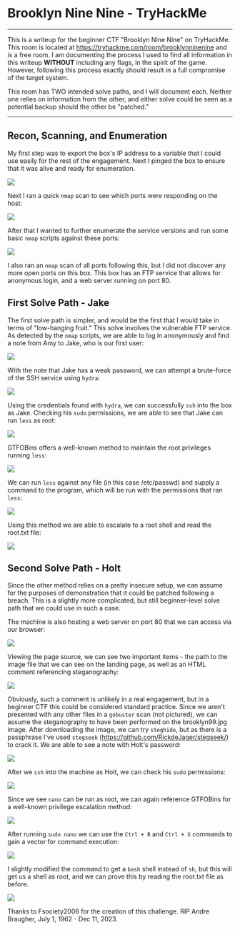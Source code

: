 # Brooklyn Nine Nine - TryHackMe 

---

This is a writeup for the beginner CTF "Brooklyn Nine Nine" on TryHackMe. This room is located at https://tryhackme.com/room/brooklynninenine and is a free room. I am documenting the process I used to find all information in this writeup **WITHOUT** including any flags, in the spirit of the game. However, following this process exactly should result in a full compromise of the target system.

This room has TWO intended solve paths, and I will document each. Neither one relies on information from the other, and either solve could be seen as a potential backup should the other be "patched."

---

## Recon, Scanning, and Enumeration

My first step was to export the box's IP address to a variable that I could use easily for the rest of the engagement. Next I pinged the box to ensure that it was alive and ready for enumeration.

![](./screenshots/ping.png)

Next I ran a quick `nmap` scan to see which ports were responding on the host: 

![](./screenshots/nmapquick.png)

After that I wanted to further enumerate the service versions and run some basic `nmap` scripts against these ports:

![](./screenshots/nmapdetails.png)

I also ran an `nmap` scan of all ports following this, but I did not discover any more open ports on this box. This box has an FTP service that allows for anonymous login, and a web server running on port 80.

## First Solve Path - Jake

The first solve path is simpler, and would be the first that I would take in terms of "low-hanging fruit." This solve involves the vulnerable FTP service. As detected by the `nmap` scripts, we are able to log in anonymously and find a note from Amy to Jake, who is our first user:

![](./screenshots/FTP.png)

With the note that Jake has a weak password, we can attempt a brute-force of the SSH service using `hydra`:

![](./screenshots/hydra.png)

Using the credentials found with `hydra`, we can successfully `ssh` into the box as Jake. Checking his `sudo` permissions, we are able to see that Jake can run `less` as root:

![](./screenshots/sshjake.png)

GTFOBins offers a well-known method to maintain the root privileges running `less`:

![](./screenshots/gtfobinsless.png)

We can run `less` against any file (in this case /etc/passwd) and supply a command to the program, which will be run with the permissions that ran `less`:

![](./screenshots/less.png)

Using this method we are able to escalate to a root shell and read the root.txt file:

![](./screenshots/lessroot.png)

## Second Solve Path - Holt

Since the other method relies on a pretty insecure setup, we can assume for the purposes of demonstration that it could be patched following a breach. This is a slightly more complicated, but still beginner-level solve path that we could use in such a case.

The machine is also hosting a web server on port 80 that we can access via our browser:

![](./screenshots/landingpage.png)

Viewing the page source, we can see two important items - the path to the image file that we can see on the landing page, as well as an HTML comment referencing steganography:

![](./screenshots/httpsource.png)

Obviously, such a comment is unlikely in a real engagement, but in a beginner CTF this could be considered standard practice. Since we aren't presented with any other files in a `gobuster` scan (not pictured), we can assume the steganography to have been performed on the brooklyn99.jpg image. After downloading the image, we can try `steghide`, but as there is a passphrase I've used `stegseek` (https://github.com/RickdeJager/stegseek/) to crack it. We are able to see a note with Holt's password:

![](./screenshots/steg.png)

After we `ssh` into the machine as Holt, we can check his `sudo` permissions:

![](./screenshots/sshholt.png)

Since we see `nano` can be run as root, we can again reference GTFOBins for a well-known privilege escalation method:

![](./screenshots/gtfobinsnano.png)

After running `sudo nano` we can use the `Ctrl + R` and `Ctrl + X` commands to gain a vector for command execution:

![](./screenshots/nano.png)

I slightly modified the command to get a `bash` shell instead of `sh`, but this will get us a shell as root, and we can prove this by reading the root.txt file as before.

![](./screenshots/nanoroot.png)

Thanks to Fsociety2006 for the creation of this challenge. RIP Andre Braugher, July 1, 1962 - Dec 11, 2023.

